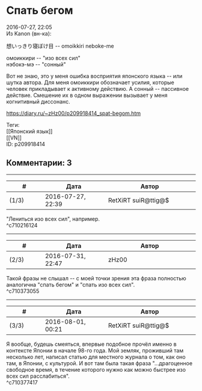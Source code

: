 Спать бегом
===========

  
2016-07-27, 22:05  
 Из Kanon (вн-ка):   
   
 想いっきり寝ぼけ目 -- omoikkiri neboke-me   
   
 омоиккири -- "изо всех сил"   
 нэбокэ-мэ -- "сонный"   
   
 Вот не знаю, это у меня ошибка восприятия японского языка -- или шутка автора. Для меня омоиккири обозначает усилия, которые человек прикладывает к активному действию. А сонный -- пассивное действие. Смешение их в одном выражении вызывает у меня когнитивный диссонанс.   
  
<https://diary.ru/~zHz00/p209918414_spat-begom.htm>  
  
Теги:  
[[Японский язык]]  
[[VN]]  
ID: p209918414  


Комментарии: 3
--------------

  


---



|         #         |              Дата              |                     Автор                     |           ID           |
| --- | --- | --- | --- |
| (1/3) | 2016-07-27, 22:39 | RetXiRT suiR@ttig@$ | c710216124 |

  
  "Лениться изо всех сил", например.    
 ^c710216124

---



|         #         |              Дата              |                     Автор                     |           ID           |
| --- | --- | --- | --- |
| (2/3) | 2016-07-31, 22:47 | zHz00 | c710373055 |

  
 Такой фразы не слышал -- с моей точки зрения эта фраза полностью аналогична "спать бегом" и "спать изо всех сил".   
 ^c710373055

---



|         #         |              Дата              |                     Автор                     |           ID           |
| --- | --- | --- | --- |
| (3/3) | 2016-08-01, 00:21 | RetXiRT suiR@ttig@$ | c710377417 |

  
  Я вообще, будешь смеяться, впервые подобное прочёл именно в контексте Японии в начале 98-го года. Мой земляк, проживший там несколько лет, написал статью для местного журнала о том, как оно там, в Японии, с культурой. И вот там была такая фраза "…драгоценное свободное время, в течение которого нужно как можно быстрее изо всех сил расслабиться".    
 ^c710377417